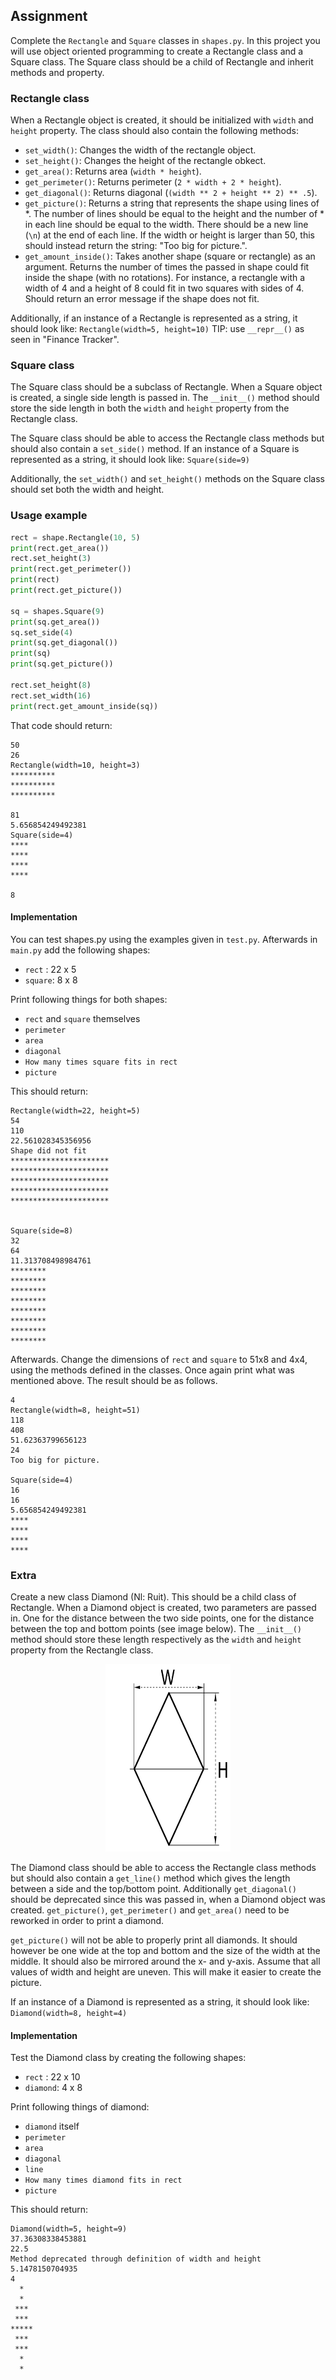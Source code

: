 ## Assignment
Complete the `Rectangle` and `Square` classes in `shapes.py`.
In this project you will use object oriented programming to create a Rectangle class and a Square class. The Square class should be a child of Rectangle and inherit methods and property.

### Rectangle class
When a Rectangle object is created, it should be initialized with `width` and `height` property. The class should also contain the following methods:
* `set_width()`: Changes the width of the rectangle object.
* `set_height()`: Changes the height of the rectangle obkect.
* `get_area()`: Returns area (`width * height`).
* `get_perimeter()`: Returns perimeter (`2 * width + 2 * height`).
* `get_diagonal()`: Returns diagonal (`(width ** 2 + height ** 2) ** .5`).
* `get_picture()`: Returns a string that represents the shape using lines of *. The number of lines should be equal to the height and the number of * in each line should be equal to the width. There should be a new line (`\n`) at the end of each line. If the width or height is larger than 50, this should instead return the string: "Too big for picture.".
* `get_amount_inside()`: Takes another shape (square or rectangle) as an argument. Returns the number of times the passed in shape could fit inside the shape (with no rotations). For instance, a rectangle with a width of 4 and a height of 8 could fit in two squares with sides of 4. Should return an error message if the shape does not fit.

Additionally, if an instance of a Rectangle is represented as a string, it should look like: `Rectangle(width=5, height=10)` 
TIP: use `__repr__()` as seen in "Finance Tracker".

### Square class
The Square class should be a subclass of Rectangle. When a Square object is created, a single side length is passed in. The `__init__()` method should store the side length in both the `width` and `height` property from the Rectangle class.

The Square class should be able to access the Rectangle class methods but should also contain a `set_side()` method. If an instance of a Square is represented as a string, it should look like: `Square(side=9)`

Additionally, the `set_width()` and `set_height()` methods on the Square class should set both the width and height.

### Usage example
```py
rect = shape.Rectangle(10, 5)
print(rect.get_area())
rect.set_height(3)
print(rect.get_perimeter())
print(rect)
print(rect.get_picture())

sq = shapes.Square(9)
print(sq.get_area())
sq.set_side(4)
print(sq.get_diagonal())
print(sq)
print(sq.get_picture())

rect.set_height(8)
rect.set_width(16)
print(rect.get_amount_inside(sq))
```

That code should return:
```
50
26
Rectangle(width=10, height=3)
**********
**********
**********

81
5.656854249492381
Square(side=4)
****
****
****
****

8
```

#### Implementation

You can test shapes.py using the examples given in `test.py`. Afterwards in `main.py` add the following shapes:

* `rect` : 22 x 5
* `square`: 8 x 8

Print following things for both shapes:
* `rect` and `square` themselves
* `perimeter`
* `area`
* `diagonal`
* `How many times square fits in rect`
* `picture`

This should return:

```
Rectangle(width=22, height=5)
54
110
22.561028345356956
Shape did not fit
**********************
**********************
**********************
**********************
**********************


Square(side=8)
32
64
11.313708498984761
********
********
********
********
********
********
********
********
```

Afterwards. Change the dimensions of `rect` and `square` to 51x8 and 4x4,
using the methods defined in the classes. Once again print what was mentioned above. The result should be as follows.

```
4
Rectangle(width=8, height=51)
118
408
51.62363799656123
24
Too big for picture.

Square(side=4)
16
16
5.656854249492381
****
****
****
****
```

### Extra
Create a new class Diamond (Nl: Ruit). This should be a child class of Rectangle. When a Diamond object is created, two parameters are passed in. One for the distance between the two side points, one for the distance between the top and bottom points (see image below). The `__init__()` method should store these length respectively as the `width` and `height` property from the Rectangle class.

<p align="center">
  <img src="diamond.png" width="200" height="300"/>
</p>

The Diamond class should be able to access the Rectangle class methods but should also contain a `get_line()` method which gives the length between a side and the top/bottom point. Additionally `get_diagonal()` should be deprecated since this was passed in, when a Diamond object was created. `get_picture()`, `get_perimeter()` and `get_area()` need to be reworked in order to print a diamond. 

`get_picture()` will not be able to properly print all diamonds. It should however be one wide at the top and bottom and the size of the width at the middle. It should also be mirrored around the x- and y-axis. Assume that all values of width and height are uneven. This will make it easier to create the picture.

If an instance of a Diamond is represented as a string, it should look like: `Diamond(width=8, height=4)`


#### Implementation
Test the Diamond class by creating the following shapes:

* `rect` : 22 x 10
* `diamond`: 4 x 8 

Print following things of diamond:
* `diamond` itself
* `perimeter`
* `area`
* `diagonal`
* `line`
* `How many times diamond fits in rect`
* `picture`

This should return:

```
Diamond(width=5, height=9)
37.36308338453881
22.5
Method deprecated through definition of width and height
5.1478150704935
4
  *
  *
 ***
 ***
*****
 ***
 ***
  *
  *
```